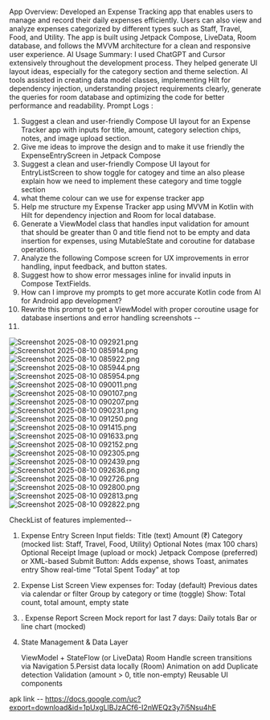 App Overview: Developed an Expense Tracking app that enables users to manage and record their daily expenses efficiently. Users can also view and analyze expenses categorized by different types such as Staff, Travel, Food, and Utility. The app is built using Jetpack Compose, LiveData, Room database, and follows the MVVM architecture for a clean and responsive user experience.
AI Usage Summary: I used ChatGPT and Cursor extensively throughout the development process. They helped generate UI layout ideas, especially for the category section and theme selection. AI tools assisted in creating data model classes, implementing Hilt for dependency injection, understanding project requirements clearly, generate the queries for room database and optimizing the code for better performance and readability.
Prompt Logs :
1. Suggest a clean and user-friendly Compose UI layout for an Expense Tracker app with inputs for title, amount, category selection chips, notes, and image upload section.
2. Give me ideas to improve the design and to make it use friendly  the ExpenseEntryScreen in Jetpack Compose
3. Suggest a clean and user-friendly Compose UI layout for EntryListScreen to show toggle for catogey and time an also please explain how we need to implement these category and time toggle section
4. what theme colour can we use for expense tracker app
5. Help me structure my Expense Tracker app using MVVM in Kotlin with Hilt for dependency injection and Room for local database.
6. Generate a ViewModel class that handles input validation for amount that should be greater than 0 and title fiend not to be empty and data insertion for expenses, using MutableState and coroutine for database operations.
7. Analyze the following Compose screen for UX improvements in error handling, input feedback, and button states.
8. Suggest how to show error messages inline for invalid inputs in Compose TextFields.
9. How can I improve my prompts to get more accurate Kotlin code from AI for Android app development?
10. Rewrite this prompt to get a ViewModel with proper coroutine usage for database insertions and error handling
screenshots --
11.
![Screenshot 2025-08-10 092921.png](..%2F..%2FPictures%2FScreenshots%2FScreenshot%202025-08-10%20092921.png)
![Screenshot 2025-08-10 085914.png](..%2F..%2FPictures%2FScreenshots%2FScreenshot%202025-08-10%20085914.png)
![Screenshot 2025-08-10 085922.png](..%2F..%2FPictures%2FScreenshots%2FScreenshot%202025-08-10%20085922.png)
![Screenshot 2025-08-10 085944.png](..%2F..%2FPictures%2FScreenshots%2FScreenshot%202025-08-10%20085944.png)
![Screenshot 2025-08-10 085954.png](..%2F..%2FPictures%2FScreenshots%2FScreenshot%202025-08-10%20085954.png)
![Screenshot 2025-08-10 090011.png](..%2F..%2FPictures%2FScreenshots%2FScreenshot%202025-08-10%20090011.png)
![Screenshot 2025-08-10 090107.png](..%2F..%2FPictures%2FScreenshots%2FScreenshot%202025-08-10%20090107.png)
![Screenshot 2025-08-10 090207.png](..%2F..%2FPictures%2FScreenshots%2FScreenshot%202025-08-10%20090207.png)
![Screenshot 2025-08-10 090231.png](..%2F..%2FPictures%2FScreenshots%2FScreenshot%202025-08-10%20090231.png)
![Screenshot 2025-08-10 091250.png](..%2F..%2FPictures%2FScreenshots%2FScreenshot%202025-08-10%20091250.png)
![Screenshot 2025-08-10 091415.png](..%2F..%2FPictures%2FScreenshots%2FScreenshot%202025-08-10%20091415.png)
![Screenshot 2025-08-10 091633.png](..%2F..%2FPictures%2FScreenshots%2FScreenshot%202025-08-10%20091633.png)
![Screenshot 2025-08-10 092152.png](..%2F..%2FPictures%2FScreenshots%2FScreenshot%202025-08-10%20092152.png)
![Screenshot 2025-08-10 092305.png](..%2F..%2FPictures%2FScreenshots%2FScreenshot%202025-08-10%20092305.png)
![Screenshot 2025-08-10 092439.png](..%2F..%2FPictures%2FScreenshots%2FScreenshot%202025-08-10%20092439.png)
![Screenshot 2025-08-10 092636.png](..%2F..%2FPictures%2FScreenshots%2FScreenshot%202025-08-10%20092636.png)
![Screenshot 2025-08-10 092726.png](..%2F..%2FPictures%2FScreenshots%2FScreenshot%202025-08-10%20092726.png)
![Screenshot 2025-08-10 092800.png](..%2F..%2FPictures%2FScreenshots%2FScreenshot%202025-08-10%20092800.png)
![Screenshot 2025-08-10 092813.png](..%2F..%2FPictures%2FScreenshots%2FScreenshot%202025-08-10%20092813.png)
![Screenshot 2025-08-10 092822.png](..%2F..%2FPictures%2FScreenshots%2FScreenshot%202025-08-10%20092822.png)

CheckList of features implemented--

1. Expense Entry Screen
   Input fields:
   Title (text)
   Amount (₹)
   Category (mocked list: Staff, Travel, Food, Utility)
   Optional Notes (max 100 chars)
   Optional Receipt Image (upload or mock)
   Jetpack Compose (preferred) or XML-based
   Submit Button: Adds expense, shows Toast, animates entry
   Show real-time “Total Spent Today” at top
2.  Expense List Screen
    View expenses for:
    Today (default)
    Previous dates via calendar or filter
    Group by category or time (toggle)
    Show: Total count, total amount, empty state
3. . Expense Report Screen
   Mock report for last 7 days:
   Daily totals
   Bar or line chart (mocked)
4. State Management & Data Layer

   ViewModel + StateFlow (or LiveData)
   Room 
   Handle screen transitions via Navigation
5.Persist data locally (Room)
   Animation on add
   Duplicate detection
   Validation (amount > 0, title non-empty)
   Reusable UI components


apk link -- https://docs.google.com/uc?export=download&id=1pUxgLlBJzACf6-I2nWEQz3y7i5Nsu4hE

    
